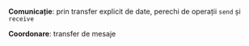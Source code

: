 **Comunicație**: prin transfer explicit de date, perechi de operații `send` și `receive`

**Coordonare**: transfer de mesaje